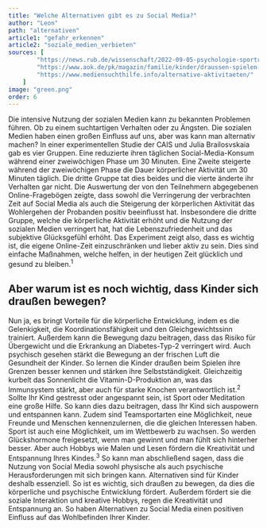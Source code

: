 ```yaml
---
title: "Welche Alternativen gibt es zu Social Media?"
author: "Leon"
path: "alternativen"
article1: "gefahr_erkennen"
article2: "soziale_medien_verbieten"
sources: [
        "https://news.rub.de/wissenschaft/2022-09-05-psychologie-sportrunde-drehen-statt-social-media-story-sehen",
        "https://www.aok.de/pk/magazin/familie/kinder/draussen-spielen-darum-ist-es-fuer-kinder-so-wichtig/",
        "https://www.mediensuchthilfe.info/alternative-aktivitaeten/"
    ]
image: "green.png"
order: 6
---
```


Die intensive Nutzung der sozialen Medien kann zu bekannten Problemen führen. Ob zu einem suchtartigen Verhalten oder zu Ängsten. Die sozialen Medien haben einen großen Einfluss auf uns, aber was kann man alternativ machen? In einer experimentellen Studie der CAIS und Julia Brailosvskaia gab es vier Gruppen. Eine reduzierte ihren täglichen Social-Media-Konsum während einer zweiwöchigen Phase um 30 Minuten. Eine Zweite steigerte während der zweiwöchigen Phase die Dauer körperlicher Aktivität um 30 Minuten täglich. Die dritte Gruppe tat dies beides und die vierte änderte ihr Verhalten gar nicht. Die Auswertung der von den Teilnehmern abgegebenen Online-Fragebögen zeigte, dass sowohl die Verringerung der verbrachten Zeit auf Social Media als auch die Steigerung der körperlichen Aktivität das Wohlergehen der Probanden positiv beeinflusst hat. Insbesondere die dritte Gruppe, welche die körperliche Aktivität erhöht und die Nutzung der sozialen Medien verringert hat, hat die Lebenszufriedenheit und das subjektive Glücksgefühl erhöht. Das Experiment zeigt also, dass es wichtig ist, die eigene Online-Zeit einzuschränken und lieber aktiv zu sein. Dies sind einfache Maßnahmen, welche helfen, in der heutigen Zeit glücklich und gesund zu bleiben.<sup>1</sup>
## Aber warum ist es noch wichtig, dass Kinder sich draußen bewegen?
Nun ja, es bringt Vorteile für die körperliche Entwicklung, indem es die Gelenkigkeit, die Koordinationsfähigkeit und den Gleichgewichtssinn trainiert. Außerdem kann die Bewegung dazu beitragen, dass das Risiko für Übergewicht und die Erkrankung an Diabetes-Typ-2 verringert wird. Auch psychisch gesehen stärkt die Bewegung an der frischen Luft die Gesundheit der Kinder. So lernen die Kinder draußen beim Spielen ihre Grenzen besser kennen und stärken ihre Selbstständigkeit. Gleichzeitig kurbelt das Sonnenlicht die Vitamin-D-Produktion an, was das Immunsystem stärkt, aber auch für starke Knochen verantwortlich ist.<sup>2</sup> Sollte Ihr Kind gestresst oder angespannt sein, ist Sport oder Meditation eine große Hilfe. So kann dies dazu beitragen, dass Ihr Kind sich auspowern und entspannen kann. Zudem sind Teamsportarten eine Möglichkeit, neue Freunde und Menschen kennenzulernen, die die gleichen Interessen haben. Sport ist auch eine Möglichkeit, um im Wettbewerb zu wachsen. So werden Glückshormone freigesetzt, wenn man gewinnt und man fühlt sich hinterher besser. Aber auch Hobbys wie Malen und Lesen fördern die Kreativität und Entspannung Ihres Kindes.<sup>3</sup>
So kann man abschließend sagen, dass die Nutzung von Social Media sowohl physische als auch psychische Herausforderungen mit sich bringen kann. Alternativen sind für Kinder deshalb essenziell. So ist es wichtig, sich draußen zu bewegen, da dies die körperliche und psychische Entwicklung fördert. Außerdem fördert sie die soziale Interaktion und kreative Hobbys, regen die Kreativität und Entspannung an. So haben Alternativen zu Social Media einen positiven Einfluss auf das Wohlbefinden Ihrer Kinder.


